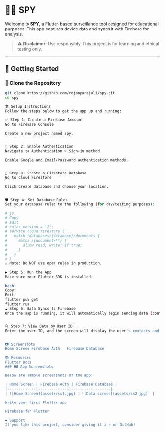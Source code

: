 # 🕵️‍♂️ SPY

Welcome to **SPY**, a Flutter-based surveillance tool designed for educational purposes. This app captures device data and syncs it with Firebase for analysis.

> ⚠️ **Disclaimer**: Use responsibly. This project is for learning and ethical testing only.

---

## 🚀 Getting Started

### 🔗 Clone the Repository

```bash
git clone https://github.com/rojanparajuli/spy.git
cd spy

🛠️ Setup Instructions
Follow the steps below to get the app up and running:

✅ Step 1: Create a Firebase Account
Go to Firebase Console

Create a new project named spy.


🔐 Step 2: Enable Authentication
Navigate to Authentication > Sign-in method

Enable Google and Email/Password authentication methods.


💾 Step 3: Create a Firestore Database
Go to Cloud Firestore

Click Create database and choose your location.


🛡️ Step 4: Set Database Rules
Set your database rules to the following (for dev/testing purposes):

# js
# Copy
# Edit
# rules_version = '2';
# service cloud.firestore {
#   match /databases/{database}/documents {
#     match /{document=**} {
#       allow read, write: if true;
#     }
#   }
# }
⚠️ Note: Do NOT use open rules in production.

▶️ Step 5: Run the App
Make sure your Flutter SDK is installed.

bash
Copy
Edit
flutter pub get
flutter run
☁️ Step 6: Data Syncs to Firebase
Once the app is running, it will automatically begin sending data (contacts & SMS) to your Firebase Firestore.


🔍 Step 7: View Data by User ID
Enter the user ID, and the screen will display the user's contacts and SMS data pulled from Firebase.


📷 Screenshots
Home Screen	Firebase Auth	Firebase Database

📚 Resources
Flutter Docs
### 🖼️ App Screenshots

Below are sample screenshots of the app:

| Home Screen | Firebase Auth | Firebase Database |
|-------------|--------------|------------------|
| ![Home Screen](assets/ss1.jpg) | ![Data screen](assets/ss2.jpg)  |

Write your first Flutter app

Firebase for Flutter

❤️ Support
If you like this project, consider giving it a ⭐ on GitHub!

